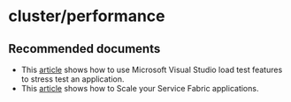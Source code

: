 <properties
	pageTitle="cluster/performance"
	description="cluster/performance"
	service="microsoft.servicefabric"
	resource="clusters"
	authors="aashu"
	displayOrder=""
	selfHelpType="generic"
	supportTopicIds="32449693"
	resourceTags=""
	productPesIds="15842"
	cloudEnvironments="public,BlackForest,Fairfax"
	articleId="3e67ad80-05f7-4a9f-9130-4aa0a5d18a65"
	ownershipId="Compute_ServiceFabric"
/>

# cluster/performance

## **Recommended documents**

+ This [article](https://azure.microsoft.com/documentation/articles/service-fabric-vso-load-test/) shows how to use Microsoft Visual Studio load test features to stress test an application. 
+ This [article](https://azure.microsoft.com/documentation/articles/service-fabric-concepts-scalability/) shows how to Scale your Service Fabric applications. 
